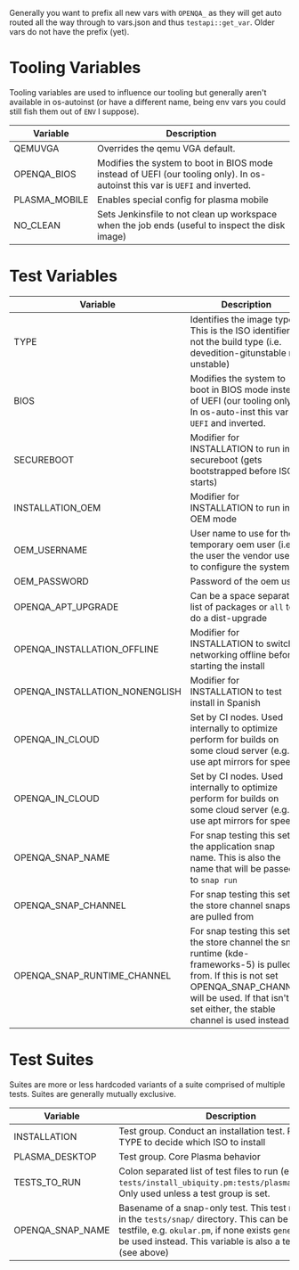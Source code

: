 Generally you want to prefix all new vars with `OPENQA_` as they will get auto
routed all the way through to vars.json and thus `testapi::get_var`. Older vars
do not have the prefix (yet).

# Tooling Variables

Tooling variables are used to influence our tooling but generally aren't
available in os-autoinst (or have a different name, being env vars you could
still fish them out of `ENV` I suppose).

|Variable|Description|
|--------|-----------|
|QEMUVGA|Overrides the qemu VGA default.|
|OPENQA_BIOS|Modifies the system to boot in BIOS mode instead of UEFI (our tooling only). In os-autoinst this var is `UEFI` and inverted.|
|PLASMA_MOBILE|Enables special config for plasma mobile|
|NO_CLEAN|Sets Jenkinsfile to not clean up workspace when the job ends (useful to inspect the disk image)|

# Test Variables

|Variable|Description|
|--------|-----------|
|TYPE|Identifies the image type. This is the ISO identifier not the build type (i.e. devedition-gitunstable not unstable)|
|BIOS|Modifies the system to boot in BIOS mode instead of UEFI (our tooling only). In os-auto-inst this var is `UEFI` and inverted.
|SECUREBOOT|Modifier for INSTALLATION to run in secureboot (gets bootstrapped before ISO starts)|
|INSTALLATION_OEM|Modifier for INSTALLATION to run in OEM mode|
|OEM_USERNAME|User name to use for the temporary oem user (i.e. the user the vendor uses to configure the system)|
|OEM_PASSWORD|Password of the oem user|
|OPENQA_APT_UPGRADE|Can be a space separated list of packages or `all` to do a dist-upgrade|
|OPENQA_INSTALLATION_OFFLINE|Modifier for INSTALLATION to switch networking offline before starting the install|
|OPENQA_INSTALLATION_NONENGLISH|Modifier for INSTALLATION to test install in Spanish|
|OPENQA_IN_CLOUD|Set by CI nodes. Used internally to optimize perform for builds on some cloud server (e.g. use apt mirrors for speed)|
|OPENQA_IN_CLOUD|Set by CI nodes. Used internally to optimize perform for builds on some cloud server (e.g. use apt mirrors for speed)|
|OPENQA_SNAP_NAME|For snap testing this sets the application snap name. This is also the name that will be passed to `snap run`|
|OPENQA_SNAP_CHANNEL|For snap testing this sets the store channel snaps are pulled from|
|OPENQA_SNAP_RUNTIME_CHANNEL|For snap testing this sets the store channel the snap runtime (kde-frameworks-5) is pulled from. If this is not set OPENQA_SNAP_CHANNEL will be used. If that isn't set either, the stable channel is used instead|

# Test Suites

Suites are more or less hardcoded variants of a suite comprised of multiple
tests. Suites are generally mutually exclusive.

|Variable|Description|
|--------|-----------|
|INSTALLATION|Test group. Conduct an installation test. Requires a TYPE to decide which ISO to install|
|PLASMA_DESKTOP|Test group. Core Plasma behavior|
|TESTS_TO_RUN|Colon separated list of test files to run (e.g. `tests/install_ubiquity.pm:tests/plasma_folder.pm`). Only used unless a test group is set.|
|OPENQA_SNAP_NAME|Basename of a snap-only test. This test needs to be in the `tests/snap/` directory. This can be a specific testfile, e.g. `okular.pm`, if none exists `generic.pm` will be used instead. This variable is also a test variable (see above)|
